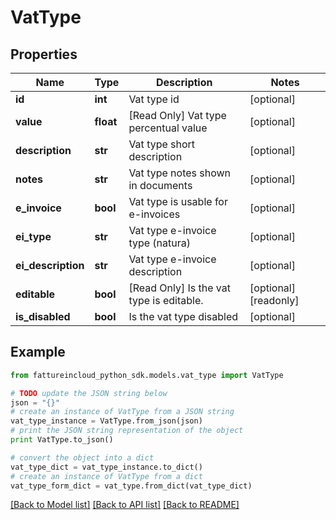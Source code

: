 # VatType


## Properties

Name | Type | Description | Notes
------------ | ------------- | ------------- | -------------
**id** | **int** | Vat type id | [optional] 
**value** | **float** | [Read Only] Vat type percentual value | [optional] 
**description** | **str** | Vat type short description | [optional] 
**notes** | **str** | Vat type notes shown in documents | [optional] 
**e_invoice** | **bool** | Vat type is usable for e-invoices | [optional] 
**ei_type** | **str** | Vat type e-invoice type (natura) | [optional] 
**ei_description** | **str** | Vat type e-invoice description | [optional] 
**editable** | **bool** | [Read Only] Is the vat type is editable. | [optional] [readonly] 
**is_disabled** | **bool** | Is the vat type disabled | [optional] 

## Example

```python
from fattureincloud_python_sdk.models.vat_type import VatType

# TODO update the JSON string below
json = "{}"
# create an instance of VatType from a JSON string
vat_type_instance = VatType.from_json(json)
# print the JSON string representation of the object
print VatType.to_json()

# convert the object into a dict
vat_type_dict = vat_type_instance.to_dict()
# create an instance of VatType from a dict
vat_type_form_dict = vat_type.from_dict(vat_type_dict)
```
[[Back to Model list]](../README.md#documentation-for-models) [[Back to API list]](../README.md#documentation-for-api-endpoints) [[Back to README]](../README.md)


